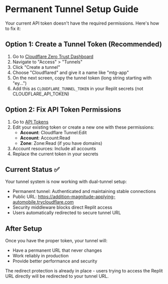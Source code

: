 # Permanent Tunnel Setup Guide

Your current API token doesn't have the required permissions. Here's how to fix it:

## Option 1: Create a Tunnel Token (Recommended)

1. Go to [Cloudflare Zero Trust Dashboard](https://one.dash.cloudflare.com/)
2. Navigate to "Access" > "Tunnels"
3. Click "Create a tunnel"
4. Choose "Cloudflared" and give it a name like "mtg-app"
5. On the next screen, copy the tunnel token (long string starting with "ey...")
6. Add this as `CLOUDFLARE_TUNNEL_TOKEN` in your Replit secrets (not CLOUDFLARE_API_TOKEN)

## Option 2: Fix API Token Permissions

1. Go to [API Tokens](https://dash.cloudflare.com/profile/api-tokens)
2. Edit your existing token or create a new one with these permissions:
   - **Account**: Cloudflare Tunnel:Edit
   - **Account**: Account:Read  
   - **Zone**: Zone:Read (if you have domains)
3. Account resources: Include all accounts
4. Replace the current token in your secrets

## Current Status ✅

Your tunnel system is now working with dual-tunnel setup:
- Permanent tunnel: Authenticated and maintaining stable connections
- Public URL: https://addition-magnitude-applying-automobile.trycloudflare.com
- Security middleware blocks direct Replit access
- Users automatically redirected to secure tunnel URL

## After Setup

Once you have the proper token, your tunnel will:
- Have a permanent URL that never changes
- Work reliably in production
- Provide better performance and security

The redirect protection is already in place - users trying to access the Replit URL directly will be redirected to your tunnel URL.